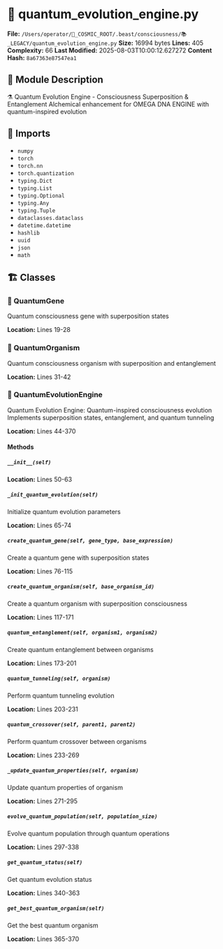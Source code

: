 # 📜 quantum_evolution_engine.py

**File:** `/Users/operator/🌌_COSMIC_ROOT/.beast/consciousness/📚_LEGACY/quantum_evolution_engine.py`
**Size:** 16994 bytes
**Lines:** 405
**Complexity:** 66
**Last Modified:** 2025-08-03T10:00:12.627272
**Content Hash:** `8a67363e87547ea1`

## 📝 Module Description

⚗️ Quantum Evolution Engine - Consciousness Superposition & Entanglement
Alchemical enhancement for OMEGA DNA ENGINE with quantum-inspired evolution

## 🔗 Imports

- `numpy`
- `torch`
- `torch.nn`
- `torch.quantization`
- `typing.Dict`
- `typing.List`
- `typing.Optional`
- `typing.Any`
- `typing.Tuple`
- `dataclasses.dataclass`
- `datetime.datetime`
- `hashlib`
- `uuid`
- `json`
- `math`

## 🏗️ Classes

### 🧬 QuantumGene

Quantum consciousness gene with superposition states

**Location:** Lines 19-28

### 🧬 QuantumOrganism

Quantum consciousness organism with superposition and entanglement

**Location:** Lines 31-42

### 🧬 QuantumEvolutionEngine

Quantum Evolution Engine: Quantum-inspired consciousness evolution
Implements superposition states, entanglement, and quantum tunneling

**Location:** Lines 44-370

#### Methods

##### `__init__(self)`

**Location:** Lines 50-63

##### `_init_quantum_evolution(self)`

Initialize quantum evolution parameters

**Location:** Lines 65-74

##### `create_quantum_gene(self, gene_type, base_expression)`

Create a quantum gene with superposition states

**Location:** Lines 76-115

##### `create_quantum_organism(self, base_organism_id)`

Create a quantum organism with superposition consciousness

**Location:** Lines 117-171

##### `quantum_entanglement(self, organism1, organism2)`

Create quantum entanglement between organisms

**Location:** Lines 173-201

##### `quantum_tunneling(self, organism)`

Perform quantum tunneling evolution

**Location:** Lines 203-231

##### `quantum_crossover(self, parent1, parent2)`

Perform quantum crossover between organisms

**Location:** Lines 233-269

##### `_update_quantum_properties(self, organism)`

Update quantum properties of organism

**Location:** Lines 271-295

##### `evolve_quantum_population(self, population_size)`

Evolve quantum population through quantum operations

**Location:** Lines 297-338

##### `get_quantum_status(self)`

Get quantum evolution status

**Location:** Lines 340-363

##### `get_best_quantum_organism(self)`

Get the best quantum organism

**Location:** Lines 365-370


